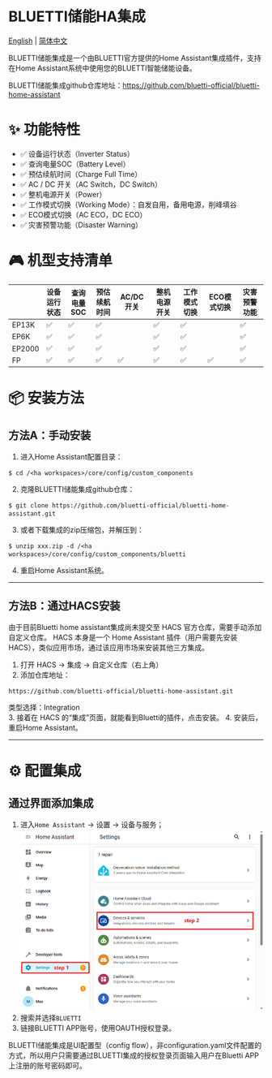 # BLUETTI储能HA集成

[English](./README.md) | [简体中文](./README_zh.md)

BLUETTI储能集成是一个由BLUETTI官方提供的Home Assistant集成插件，支持在Home Assistant系统中使用您的BLUETTI智能储能设备。

BLUETTI储能集成github仓库地址：https://github.com/bluetti-official/bluetti-home-assistant

# ✨ 功能特性

- ✅ 设备运行状态（Inverter Status）  
- ✅ 查询电量SOC（Battery Level）  
- ✅ 预估续航时间（Charge Full Time）
- ✅ AC / DC 开关（AC Switch，DC Switch）  
- ✅ 整机电源开关（Power）  
- ✅ 工作模式切换（Working Mode）：自发自用，备用电源，削峰填谷
- ✅ ECO模式切换（AC ECO，DC ECO）  
- ✅ 灾害预警功能（Disaster Warning）  

# 🎮 机型支持清单

|        | 设备<br/>运行状态 | 查询<br/>电量SOC | 预估<br/>续航时间 | AC/DC开关 | 整机电源开关 | 工作模式切换 | ECO模式切换 | 灾害预警功能 |
|--------|--------|---------|--------|---------|--------|--------|---------|--------|
| EP13K  | ✅      | ✅       | ✅      |         | ✅      | ✅      |         | ✅      |
| EP6K   | ✅      | ✅       | ✅      |         | ✅      | ✅      |         | ✅      |
| EP2000 | ✅      | ✅       | ✅      |         | ✅      | ✅      |         | ✅      |
| FP     | ✅      | ✅       | ✅      | ✅       | ✅      | ✅      | ✅       | ✅      |
 
# 📦 安装方法

## 方法A：手动安装

1. 进入Home Assistant配置目录：
```shell
$ cd /<ha workspaces>/core/config/custom_components
```
2. 克隆BLUETTI储能集成github仓库：
```shell
$ git clone https://github.com/bluetti-official/bluetti-home-assistant.git
```
3. 或者下载集成的zip压缩包，并解压到：
```shell
$ unzip xxx.zip -d /<ha workspaces>/core/config/custom_components/bluetti
```
4. 重启Home Assistant系统。
<hr/>

## 方法B：通过HACS安装

由于目前Bluetti home assistant集成尚未提交至 HACS 官方仓库，需要手动添加自定义仓库。 HACS 本身是一个 Home Assistant 插件（用户需要先安装 HACS），类似应用市场，通过该应用市场来安装其他三方集成。

1. 打开 HACS → 集成 → 自定义仓库（右上角）
2. 添加仓库地址：
```shell
https://github.com/bluetti-official/bluetti-home-assistant.git
```
类型选择：Integration  
3. 接着在 HACS 的“集成”页面，就能看到Bluetti的插件，点击安装。
4. 安装后，重启Home Assistant。
<hr/>

# ⚙️ 配置集成

## 通过界面添加集成

1. 进入`Home Assistant` → 设置 → 设备与服务；  
   <img src="./doc/images/1-setting_devices_and_services.png">
2. 搜索并选择`BLUETTI`
3. 链接BLUETTI APP账号，使用OAUTH授权登录。

BLUETTI储能集成是UI配置型（config flow），非configuration.yaml文件配置的方式，所以用户只需要通过BLUETTI集成的授权登录页面输入用户在Bluetti APP上注册的账号密码即可。